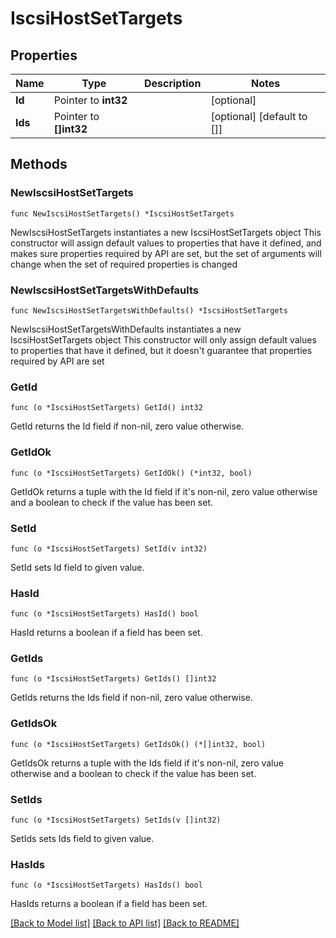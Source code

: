 # IscsiHostSetTargets

## Properties

Name | Type | Description | Notes
------------ | ------------- | ------------- | -------------
**Id** | Pointer to **int32** |  | [optional] 
**Ids** | Pointer to **[]int32** |  | [optional] [default to []]

## Methods

### NewIscsiHostSetTargets

`func NewIscsiHostSetTargets() *IscsiHostSetTargets`

NewIscsiHostSetTargets instantiates a new IscsiHostSetTargets object
This constructor will assign default values to properties that have it defined,
and makes sure properties required by API are set, but the set of arguments
will change when the set of required properties is changed

### NewIscsiHostSetTargetsWithDefaults

`func NewIscsiHostSetTargetsWithDefaults() *IscsiHostSetTargets`

NewIscsiHostSetTargetsWithDefaults instantiates a new IscsiHostSetTargets object
This constructor will only assign default values to properties that have it defined,
but it doesn't guarantee that properties required by API are set

### GetId

`func (o *IscsiHostSetTargets) GetId() int32`

GetId returns the Id field if non-nil, zero value otherwise.

### GetIdOk

`func (o *IscsiHostSetTargets) GetIdOk() (*int32, bool)`

GetIdOk returns a tuple with the Id field if it's non-nil, zero value otherwise
and a boolean to check if the value has been set.

### SetId

`func (o *IscsiHostSetTargets) SetId(v int32)`

SetId sets Id field to given value.

### HasId

`func (o *IscsiHostSetTargets) HasId() bool`

HasId returns a boolean if a field has been set.

### GetIds

`func (o *IscsiHostSetTargets) GetIds() []int32`

GetIds returns the Ids field if non-nil, zero value otherwise.

### GetIdsOk

`func (o *IscsiHostSetTargets) GetIdsOk() (*[]int32, bool)`

GetIdsOk returns a tuple with the Ids field if it's non-nil, zero value otherwise
and a boolean to check if the value has been set.

### SetIds

`func (o *IscsiHostSetTargets) SetIds(v []int32)`

SetIds sets Ids field to given value.

### HasIds

`func (o *IscsiHostSetTargets) HasIds() bool`

HasIds returns a boolean if a field has been set.


[[Back to Model list]](../README.md#documentation-for-models) [[Back to API list]](../README.md#documentation-for-api-endpoints) [[Back to README]](../README.md)


